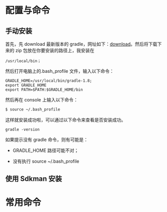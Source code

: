 # 配置与命令

## 手动安装

首先，先 download 最新版本的 gradle，网址如下：[download](http://www.gradle.org/get-started)。然后将下载下来的 zip 包放在你要安装的路径上，我安装在

```
/usr/local/bin；
```

然后打开电脑上的.bash_profile 文件，输入以下命令：

```
GRADLE_HOME=/usr/local/bin/gradle-1.8;
export GRADLE_HOME
export PATH=$PATH:$GRADLE_HOME/bin
```

然后再在 console 上输入以下命令：

```sh
$ source ~/.bash_profile
```

这样就安装成功啦，可以通过以下命令来查看是否安装成功。

```
gradle -version
```

如果提示没有 gradle 命令，则有可能是：

- GRADLE_HOME 路径可能不对；

- 没有执行 source ~/.bash_profile

## 使用 Sdkman 安装

# 常用命令

